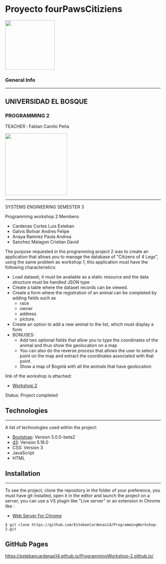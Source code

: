 # Proyecto fourPawsCitiziens 
<img src="https://user-images.githubusercontent.com/65410166/111893576-b1daaa80-89d1-11eb-96d9-b7990e23360e.png" width="160" height="160">

### General Info
***
## UNIVERSIDAD EL BOSQUE ##
### PROGRAMMING 2 ###
TEACHER : Fabian Camilo Peña 

<img src="http://www.acofi.edu.co/eiei2018/wp-content/uploads/2018/07/Logo-Universidad-El-Bosque.jpg" width="200" height="200">

***
SYSTEMS ENGINEERING SEMESTER 3

Programming workshop 2 Members:
- Cardenas Cortes Luis Esteban
- Galvis Bolivar Andres Felipe
- Anaya Ramirez Paula Andrea
- Sanchez Malagon Cristian David

The purpose requested in the programming project 2 was to create an application that allows you to manage the database of "Citizens of 4 Legs", using the same problem as workshop 1, this application must have the following characteristics:

- Load dataset, it must be available as a static resource and the data structure must be handled JSON type
- Create a table where the dataset records can be viewed.
- Create a form where the registration of an animal can be completed by adding fields such as
   - race
   - owner
   - address
   - picture.
- Create an option to add a new animal to the list, which must display a form
- BONUSES:
   - Add two optional fields that allow you to type the coordinates of the animal and thus show the geolocation on a map
   - You can also do the reverse process that allows the user to select a point on the map and extract the coordinates associated with that point.
   - Show a map of Bogotá with all the animals that have geolocation

link of the workshop is attached:
 - [Workshop 2](https://docs.google.com/document/d/1yMLPRiJaMTPgmspLGQwUeujxScXJpiswhssQhPmvQmQ/edit)

Status: Project completed

   
## Technologies
***
A list of technologies used within the project:
* [Bootstrap](https://cdn.jsdelivr.net/npm/bootstrap@5.0.0-beta2/dist/css/bootstrap.min.css): Version 5.0.0-beta2
* [d3](https://d3js.org/d3.v5.min.js): Version 5.16.0
* CSS: Version 3
* JavaScript
* HTML
## Installation
***
To see the project, clone the repository in the folder of your preference, you must have git installed, open it in the editor and launch the project on a server, you can use a VS plugin like "Live server" or an extension in Chrome like :
- [Web Server For Chrome](https://chrome.google.com/webstore/detail/web-server-for-chrome/ofhbbkphhbklhfoeikjpcbhemlocgigb)
```
$ git clone https://github.com/EstebanCardenas14/ProgrammingWorkshop-2.git
```
## GitHub Pages
https://estebancardenas14.github.io/ProgrammingWorkshop-2.github.io/

